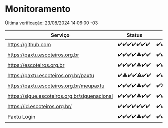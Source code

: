 # Monitoramento

Última verificação: 23/08/2024 14:06:00 -03

|Serviço|Status|Últimas 24h|
|---|---|---|
|https://github.com|<span title="2024-08-16: OK=24">✔️</span><span title="2024-08-17: OK=24">✔️</span><span title="2024-08-18: OK=23">✔️</span><span title="2024-08-19: OK=23">✔️</span><span title="2024-08-20: OK=24">✔️</span><span title="2024-08-21: OK=24">✔️</span><span title="2024-08-22: OK=16">✔️</span>|<span title="22/08/2024 14:06:00 -03 : 200">✔️</span><span title="22/08/2024 15:09:00 -03 : 200">✔️</span><span title="22/08/2024 16:06:00 -03 : 200">✔️</span><span title="22/08/2024 17:08:00 -03 : 200">✔️</span><span title="22/08/2024 18:08:00 -03 : 200">✔️</span><span title="22/08/2024 19:08:00 -03 : 200">✔️</span><span title="22/08/2024 20:07:00 -03 : 200">✔️</span><span title="22/08/2024 21:35:00 -03 : 200">✔️</span><span title="22/08/2024 22:59:00 -03 : 200">✔️</span><span title="22/08/2024 23:35:00 -03 : 200">✔️</span><span title="23/08/2024 00:08:00 -03 : 200">✔️</span><span title="23/08/2024 01:09:00 -03 : 200">✔️</span><span title="23/08/2024 02:08:00 -03 : 200">✔️</span><span title="23/08/2024 03:10:00 -03 : 200">✔️</span><span title="23/08/2024 04:08:00 -03 : 200">✔️</span><span title="23/08/2024 05:11:00 -03 : 200">✔️</span><span title="23/08/2024 06:07:00 -03 : 200">✔️</span><span title="23/08/2024 07:08:00 -03 : 200">✔️</span><span title="23/08/2024 08:05:00 -03 : 200">✔️</span><span title="23/08/2024 09:13:00 -03 : 200">✔️</span><span title="23/08/2024 10:12:00 -03 : 200">✔️</span><span title="23/08/2024 11:07:00 -03 : 200">✔️</span><span title="23/08/2024 12:08:00 -03 : 200">✔️</span><span title="23/08/2024 13:09:00 -03 : 200">✔️</span><span title="23/08/2024 14:06:00 -03 : 200">✔️</span>|
|https://paxtu.escoteiros.org.br|<span title="2024-08-16: OK=24">✔️</span><span title="2024-08-17: OK=24">✔️</span><span title="2024-08-18: OK=23">✔️</span><span title="2024-08-19: OK=23">✔️</span><span title="2024-08-20: OK=23, Falhas=1">⚠️</span><span title="2024-08-21: OK=24">✔️</span><span title="2024-08-22: OK=16">✔️</span>|<span title="22/08/2024 14:06:00 -03 : 200">✔️</span><span title="22/08/2024 15:09:00 -03 : 200">✔️</span><span title="22/08/2024 16:06:00 -03 : 200">✔️</span><span title="22/08/2024 17:08:00 -03 : 200">✔️</span><span title="22/08/2024 18:08:00 -03 : 200">✔️</span><span title="22/08/2024 19:08:00 -03 : 200">✔️</span><span title="22/08/2024 20:07:00 -03 : 200">✔️</span><span title="22/08/2024 21:35:00 -03 : 200">✔️</span><span title="22/08/2024 22:59:00 -03 : 200">✔️</span><span title="22/08/2024 23:35:00 -03 : 200">✔️</span><span title="23/08/2024 00:08:00 -03 : 200">✔️</span><span title="23/08/2024 01:09:00 -03 : 200">✔️</span><span title="23/08/2024 02:08:00 -03 : 200">✔️</span><span title="23/08/2024 03:10:00 -03 : 200">✔️</span><span title="23/08/2024 04:08:00 -03 : 200">✔️</span><span title="23/08/2024 05:11:00 -03 : 200">✔️</span><span title="23/08/2024 06:07:00 -03 : 200">✔️</span><span title="23/08/2024 07:08:00 -03 : 200">✔️</span><span title="23/08/2024 08:05:00 -03 : 200">✔️</span><span title="23/08/2024 09:13:00 -03 : 200">✔️</span><span title="23/08/2024 10:12:00 -03 : 200">✔️</span><span title="23/08/2024 11:07:00 -03 : 200">✔️</span><span title="23/08/2024 12:08:00 -03 : 200">✔️</span><span title="23/08/2024 13:09:00 -03 : 200">✔️</span><span title="23/08/2024 14:06:00 -03 : 200">✔️</span>|
|https://escoteiros.org.br|<span title="2024-08-16: OK=24">✔️</span><span title="2024-08-17: OK=24">✔️</span><span title="2024-08-18: OK=23">✔️</span><span title="2024-08-19: OK=23">✔️</span><span title="2024-08-20: OK=23, Falhas=1">⚠️</span><span title="2024-08-21: OK=24">✔️</span><span title="2024-08-22: OK=16">✔️</span>|<span title="22/08/2024 14:06:00 -03 : 200">✔️</span><span title="22/08/2024 15:09:00 -03 : 200">✔️</span><span title="22/08/2024 16:06:00 -03 : 200">✔️</span><span title="22/08/2024 17:08:00 -03 : 200">✔️</span><span title="22/08/2024 18:08:00 -03 : 200">✔️</span><span title="22/08/2024 19:08:00 -03 : 200">✔️</span><span title="22/08/2024 20:07:00 -03 : 200">✔️</span><span title="22/08/2024 21:35:00 -03 : 200">✔️</span><span title="22/08/2024 22:59:00 -03 : 200">✔️</span><span title="22/08/2024 23:35:00 -03 : 200">✔️</span><span title="23/08/2024 00:08:00 -03 : 200">✔️</span><span title="23/08/2024 01:10:00 -03 : 200">✔️</span><span title="23/08/2024 02:08:00 -03 : 200">✔️</span><span title="23/08/2024 03:10:00 -03 : 200">✔️</span><span title="23/08/2024 04:08:00 -03 : 200">✔️</span><span title="23/08/2024 05:11:00 -03 : 200">✔️</span><span title="23/08/2024 06:07:00 -03 : 200">✔️</span><span title="23/08/2024 07:08:00 -03 : 200">✔️</span><span title="23/08/2024 08:05:00 -03 : 200">✔️</span><span title="23/08/2024 09:13:00 -03 : 200">✔️</span><span title="23/08/2024 10:12:00 -03 : 200">✔️</span><span title="23/08/2024 11:07:00 -03 : 200">✔️</span><span title="23/08/2024 12:08:00 -03 : 200">✔️</span><span title="23/08/2024 13:09:00 -03 : 200">✔️</span><span title="23/08/2024 14:06:00 -03 : 200">✔️</span>|
|https://paxtu.escoteiros.org.br/paxtu|<span title="2024-08-16: OK=24">✔️</span><span title="2024-08-17: OK=23, Falhas=1">⚠️</span><span title="2024-08-18: OK=23">✔️</span><span title="2024-08-19: OK=23">✔️</span><span title="2024-08-20: OK=23, Falhas=1">⚠️</span><span title="2024-08-21: OK=24">✔️</span><span title="2024-08-22: OK=16">✔️</span>|<span title="22/08/2024 14:06:00 -03 : 200">✔️</span><span title="22/08/2024 15:09:00 -03 : 200">✔️</span><span title="22/08/2024 16:06:00 -03 : 200">✔️</span><span title="22/08/2024 17:08:00 -03 : 200">✔️</span><span title="22/08/2024 18:08:00 -03 : 200">✔️</span><span title="22/08/2024 19:08:00 -03 : 200">✔️</span><span title="22/08/2024 20:07:00 -03 : 200">✔️</span><span title="22/08/2024 21:35:00 -03 : 200">✔️</span><span title="22/08/2024 22:59:00 -03 : 200">✔️</span><span title="22/08/2024 23:35:00 -03 : 200">✔️</span><span title="23/08/2024 00:08:00 -03 : 200">✔️</span><span title="23/08/2024 01:10:00 -03 : 200">✔️</span><span title="23/08/2024 02:08:00 -03 : 200">✔️</span><span title="23/08/2024 03:10:00 -03 : 200">✔️</span><span title="23/08/2024 04:08:00 -03 : 200">✔️</span><span title="23/08/2024 05:11:00 -03 : 200">✔️</span><span title="23/08/2024 06:07:00 -03 : 200">✔️</span><span title="23/08/2024 07:08:00 -03 : 200">✔️</span><span title="23/08/2024 08:05:00 -03 : 200">✔️</span><span title="23/08/2024 09:13:00 -03 : 200">✔️</span><span title="23/08/2024 10:12:00 -03 : 200">✔️</span><span title="23/08/2024 11:07:00 -03 : 200">✔️</span><span title="23/08/2024 12:08:00 -03 : 200">✔️</span><span title="23/08/2024 13:10:00 -03 : 200">✔️</span><span title="23/08/2024 14:06:00 -03 : 200">✔️</span>|
|https://paxtu.escoteiros.org.br/meupaxtu|<span title="2024-08-16: OK=24">✔️</span><span title="2024-08-17: OK=24">✔️</span><span title="2024-08-18: OK=23">✔️</span><span title="2024-08-19: OK=23">✔️</span><span title="2024-08-20: OK=23, Falhas=1">⚠️</span><span title="2024-08-21: OK=24">✔️</span><span title="2024-08-22: OK=16">✔️</span>|<span title="22/08/2024 14:06:00 -03 : 200">✔️</span><span title="22/08/2024 15:09:00 -03 : 502">❌</span><span title="22/08/2024 16:06:00 -03 : 200">✔️</span><span title="22/08/2024 17:08:00 -03 : 200">✔️</span><span title="22/08/2024 18:08:00 -03 : 200">✔️</span><span title="22/08/2024 19:08:00 -03 : 200">✔️</span><span title="22/08/2024 20:07:00 -03 : 200">✔️</span><span title="22/08/2024 21:35:00 -03 : 200">✔️</span><span title="22/08/2024 22:59:00 -03 : 200">✔️</span><span title="22/08/2024 23:35:00 -03 : 200">✔️</span><span title="23/08/2024 00:08:00 -03 : 200">✔️</span><span title="23/08/2024 01:10:00 -03 : 200">✔️</span><span title="23/08/2024 02:08:00 -03 : 200">✔️</span><span title="23/08/2024 03:10:00 -03 : 200">✔️</span><span title="23/08/2024 04:08:00 -03 : 200">✔️</span><span title="23/08/2024 05:11:00 -03 : 200">✔️</span><span title="23/08/2024 06:07:00 -03 : 200">✔️</span><span title="23/08/2024 07:08:00 -03 : 200">✔️</span><span title="23/08/2024 08:05:00 -03 : 200">✔️</span><span title="23/08/2024 09:13:00 -03 : 200">✔️</span><span title="23/08/2024 10:12:00 -03 : 200">✔️</span><span title="23/08/2024 11:07:00 -03 : 200">✔️</span><span title="23/08/2024 12:08:00 -03 : 200">✔️</span><span title="23/08/2024 13:10:00 -03 : 200">✔️</span><span title="23/08/2024 14:06:00 -03 : 200">✔️</span>|
|https://sigue.escoteiros.org.br/siguenacional|<span title="2024-08-16: OK=24">✔️</span><span title="2024-08-17: OK=24">✔️</span><span title="2024-08-18: OK=23">✔️</span><span title="2024-08-19: OK=23">✔️</span><span title="2024-08-20: OK=23, Falhas=1">⚠️</span><span title="2024-08-21: OK=24">✔️</span><span title="2024-08-22: OK=16">✔️</span>|<span title="22/08/2024 14:06:00 -03 : 200">✔️</span><span title="22/08/2024 15:09:00 -03 : 200">✔️</span><span title="22/08/2024 16:06:00 -03 : 200">✔️</span><span title="22/08/2024 17:08:00 -03 : 200">✔️</span><span title="22/08/2024 18:08:00 -03 : 200">✔️</span><span title="22/08/2024 19:08:00 -03 : 200">✔️</span><span title="22/08/2024 20:07:00 -03 : 200">✔️</span><span title="22/08/2024 21:35:00 -03 : 200">✔️</span><span title="22/08/2024 22:59:00 -03 : 200">✔️</span><span title="22/08/2024 23:35:00 -03 : 200">✔️</span><span title="23/08/2024 00:08:00 -03 : 200">✔️</span><span title="23/08/2024 01:10:00 -03 : 200">✔️</span><span title="23/08/2024 02:08:00 -03 : 200">✔️</span><span title="23/08/2024 03:10:00 -03 : 200">✔️</span><span title="23/08/2024 04:08:00 -03 : 200">✔️</span><span title="23/08/2024 05:11:00 -03 : 200">✔️</span><span title="23/08/2024 06:07:00 -03 : 200">✔️</span><span title="23/08/2024 07:08:00 -03 : 200">✔️</span><span title="23/08/2024 08:05:00 -03 : 200">✔️</span><span title="23/08/2024 09:13:00 -03 : 200">✔️</span><span title="23/08/2024 10:12:00 -03 : 200">✔️</span><span title="23/08/2024 11:07:00 -03 : 200">✔️</span><span title="23/08/2024 12:08:00 -03 : 200">✔️</span><span title="23/08/2024 13:10:00 -03 : 200">✔️</span><span title="23/08/2024 14:06:00 -03 : 200">✔️</span>|
|https://id.escoteiros.org.br/|<span title="2024-08-16: OK=24">✔️</span><span title="2024-08-17: OK=24">✔️</span><span title="2024-08-18: OK=23">✔️</span><span title="2024-08-19: OK=23">✔️</span><span title="2024-08-20: OK=24">✔️</span><span title="2024-08-21: OK=24">✔️</span><span title="2024-08-22: OK=16">✔️</span>|<span title="22/08/2024 14:06:00 -03 : 200">✔️</span><span title="22/08/2024 15:09:00 -03 : 200">✔️</span><span title="22/08/2024 16:06:00 -03 : 200">✔️</span><span title="22/08/2024 17:08:00 -03 : 200">✔️</span><span title="22/08/2024 18:08:00 -03 : 200">✔️</span><span title="22/08/2024 19:08:00 -03 : 200">✔️</span><span title="22/08/2024 20:07:00 -03 : 200">✔️</span><span title="22/08/2024 21:35:00 -03 : 200">✔️</span><span title="22/08/2024 22:59:00 -03 : 200">✔️</span><span title="22/08/2024 23:35:00 -03 : 200">✔️</span><span title="23/08/2024 00:08:00 -03 : 200">✔️</span><span title="23/08/2024 01:10:00 -03 : 200">✔️</span><span title="23/08/2024 02:08:00 -03 : 200">✔️</span><span title="23/08/2024 03:10:00 -03 : 200">✔️</span><span title="23/08/2024 04:08:00 -03 : 200">✔️</span><span title="23/08/2024 05:11:00 -03 : 200">✔️</span><span title="23/08/2024 06:07:00 -03 : 200">✔️</span><span title="23/08/2024 07:08:00 -03 : 200">✔️</span><span title="23/08/2024 08:05:00 -03 : 200">✔️</span><span title="23/08/2024 09:13:00 -03 : 200">✔️</span><span title="23/08/2024 10:12:00 -03 : 200">✔️</span><span title="23/08/2024 11:07:00 -03 : 200">✔️</span><span title="23/08/2024 12:08:00 -03 : 200">✔️</span><span title="23/08/2024 13:10:00 -03 : 200">✔️</span><span title="23/08/2024 14:06:00 -03 : 200">✔️</span>|
|Paxtu Login|<span title="2024-08-16: OK=24">✔️</span><span title="2024-08-17: OK=24">✔️</span><span title="2024-08-18: OK=23">✔️</span><span title="2024-08-19: OK=23">✔️</span><span title="2024-08-20: OK=23, Falhas=1">⚠️</span><span title="2024-08-21: OK=24">✔️</span><span title="2024-08-22: OK=16">✔️</span>|<span title="22/08/2024 14:06:00 -03 : 200">✔️</span><span title="22/08/2024 15:09:00 -03 : 200">✔️</span><span title="22/08/2024 16:06:00 -03 : 200">✔️</span><span title="22/08/2024 17:08:00 -03 : 200">✔️</span><span title="22/08/2024 18:08:00 -03 : 200">✔️</span><span title="22/08/2024 19:08:00 -03 : 200">✔️</span><span title="22/08/2024 20:07:00 -03 : 200">✔️</span><span title="22/08/2024 21:35:00 -03 : 200">✔️</span><span title="22/08/2024 22:59:00 -03 : 200">✔️</span><span title="22/08/2024 23:35:00 -03 : 200">✔️</span><span title="23/08/2024 00:08:00 -03 : 200">✔️</span><span title="23/08/2024 01:10:00 -03 : 200">✔️</span><span title="23/08/2024 02:08:00 -03 : 200">✔️</span><span title="23/08/2024 03:10:00 -03 : 200">✔️</span><span title="23/08/2024 04:08:00 -03 : 200">✔️</span><span title="23/08/2024 05:11:00 -03 : 200">✔️</span><span title="23/08/2024 06:07:00 -03 : 200">✔️</span><span title="23/08/2024 07:08:00 -03 : 200">✔️</span><span title="23/08/2024 08:05:00 -03 : 200">✔️</span><span title="23/08/2024 09:13:00 -03 : 200">✔️</span><span title="23/08/2024 10:12:00 -03 : 200">✔️</span><span title="23/08/2024 11:07:00 -03 : 200">✔️</span><span title="23/08/2024 12:08:00 -03 : 200">✔️</span><span title="23/08/2024 13:10:00 -03 : 200">✔️</span><span title="23/08/2024 14:06:00 -03 : 200">✔️</span>|

